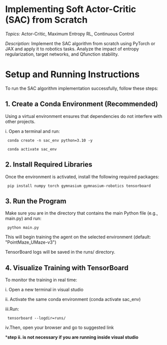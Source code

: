 # **Implementing Soft Actor-Critic (SAC) from Scratch**
*Topics:* Actor-Critic, Maximum Entropy RL, Continuous Control

*Description:* Implement the SAC algorithm from scratch using PyTorch or JAX and apply
it to robotics tasks. Analyze the impact of entropy regularization, target networks, and Qfunction stability.


# **Setup and Running Instructions**
To run the SAC algorithm implementation successfully, follow these steps:

## **1. Create a Conda Environment (Recommended)**

  Using a virtual environment ensures that dependencies do not interfere with other projects.
  
  i. Open a terminal and run:
  
     conda create -n sac_env python=3.10 -y
     
     conda activate sac_env

## **2.  Install Required Libraries**

  Once the environment is activated, install the following required packages:
  
     pip install numpy torch gymnasium gymnasium-robotics tensorboard

## **3.  Run the Program**

  Make sure you are in the directory that contains the main Python file (e.g., main.py) and run:
  
     python main.py

  This will begin training the agent on the selected environment (default: "PointMaze_UMaze-v3")
  
  TensorBoard logs will be saved in the runs/ directory.

## **4.  Visualize Training with TensorBoard**

  To monitor the training in real time:
  
  i. Open a new terminal in visual studio
  
  ii. Activate the same conda environment (conda activate sac_env)
  
  iii.Run:
    
     tensorboard --logdir=runs/
   
  iv.Then, open your browser and go to suggested link

***step ii. is not necessary if you are running inside visual studio**




